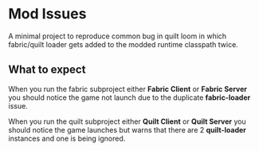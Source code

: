 # Mod Issues
A minimal project to reproduce common bug in quilt loom in which fabric/quilt loader gets added to the modded runtime classpath twice.

## What to expect
When you run the fabric subproject either **Fabric Client** or **Fabric Server** you should notice the game not launch due to the duplicate **fabric-loader** issue.

When you run the quilt subproject either **Quilt Client** or **Quilt Server** you should notice the game launches but warns that there are 2 **quilt-loader** instances and one is being ignored.
